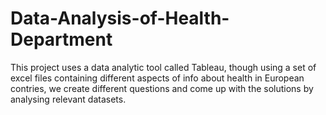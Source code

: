 # Data-Analysis-of-Health-Department
This project uses a data analytic tool called Tableau, though using a set of excel files containing different aspects of info about health in European contries, we create different questions and come up with the solutions by analysing relevant datasets.
